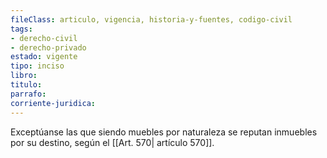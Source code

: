 ```yaml
---
fileClass: articulo, vigencia, historia-y-fuentes, codigo-civil
tags:
- derecho-civil
- derecho-privado
estado: vigente
tipo: inciso
libro:
titulo:
parrafo:
corriente-juridica:
---
```

Exceptúanse las que siendo muebles por naturaleza se reputan inmuebles por su destino, según el [[Art. 570| artículo 570]].